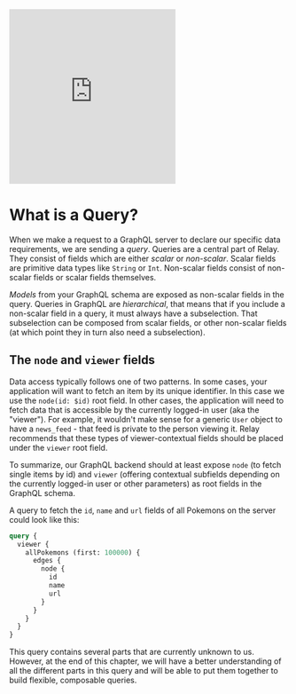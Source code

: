 <iframe height="315" src="https://www.youtube.com/embed/iohi9fXPzAw" frameborder="0" allowfullscreen></iframe>

# What is a Query?

When we make a request to a GraphQL server to declare our specific data requirements, we are sending a *query*.
Queries are a central part of Relay. They consist of fields which are either *scalar* or *non-scalar*.
Scalar fields are primitive data types like `String` or `Int`.
Non-scalar fields consist of non-scalar fields or scalar fields themselves.

*Models* from your GraphQL schema are exposed as non-scalar fields in the query.
Queries in GraphQL are *hierarchical*, that means that if you include a non-scalar field in a query, it must always have a subselection. That subselection can be composed from scalar fields, or other non-scalar fields (at which point they in turn also need a subselection).

## The `node` and `viewer` fields

Data access typically follows one of two patterns. In some cases, your application will want to fetch an item by its unique identifier. In this case we use the `node(id: $id)` root field. In other cases, the application will need to fetch data that is accessible by the currently logged-in user (aka the "viewer"). For example, it wouldn't make sense for a generic `User` object to have a `news_feed` - that feed is private to the person viewing it. Relay recommends that these types of viewer-contextual fields should be placed under the `viewer` root field.

To summarize, our GraphQL backend should at least expose `node` (to fetch single items by id) and `viewer` (offering contextual subfields depending on the currently logged-in user or other parameters) as root fields in the GraphQL schema.

A query to fetch the `id`, `name` and `url` fields of all Pokemons on the server could look like this:

```graphql
query {
  viewer {
    allPokemons (first: 100000) {
      edges {
        node {
          id
          name
          url
        }
      }
    }
  }
}
```

This query contains several parts that are currently unknown to us. However, at the end of this chapter, we will have a better understanding of all the different parts in this query and will be able to put them together to build flexible, composable queries.
